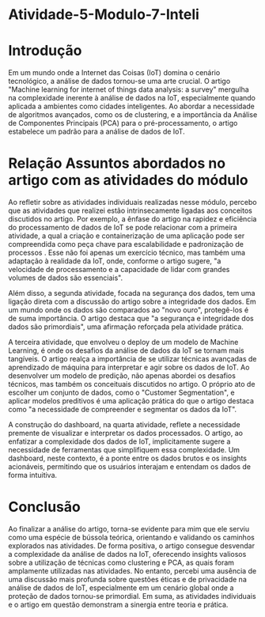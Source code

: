 # Atividade-5-Modulo-7-Inteli

# Introdução
Em um mundo onde a Internet das Coisas (IoT) domina o cenário tecnológico, a análise de dados tornou-se uma arte crucial. O artigo "Machine learning for internet of things data analysis: a survey" mergulha na complexidade inerente à análise de dados na IoT, especialmente quando aplicada a ambientes como cidades inteligentes. Ao abordar a necessidade de algoritmos avançados, como os de clustering, e a importância da Análise de Componentes Principais (PCA) para o pré-processamento, o artigo estabelece um padrão para a análise de dados de IoT.

# Relação Assuntos abordados no artigo com as atividades do módulo
Ao refletir sobre as atividades individuais realizadas nesse módulo, percebo que as atividades que realizei estão intrinsecamente ligadas aos conceitos discutidos no artigo. Por exemplo, a ênfase do artigo na rapidez e eficiência do processamento de dados de IoT se pode relacionar com a primeira atividade, a qual a criação e containerização de uma aplicação pode ser compreendida como peça chave para escalabilidade e padronização de processos . Esse não foi apenas um exercício técnico, mas também uma adaptação à realidade da IoT, onde, conforme o artigo sugere, "a velocidade de processamento e a capacidade de lidar com grandes volumes de dados são essenciais".

Além disso, a segunda atividade, focada na segurança dos dados, tem uma ligação direta com a discussão do artigo sobre a integridade dos dados. Em um mundo onde os dados são comparados ao "novo ouro", protegê-los é de suma importância. O artigo destaca que "a segurança e integridade dos dados são primordiais", uma afirmação reforçada pela atividade prática.

A terceira atividade, que envolveu o deploy de um modelo de Machine Learning, é onde os desafios da análise de dados da IoT se tornam mais tangíveis. O artigo realça a importância de se utilizar técnicas avançadas de aprendizado de máquina para interpretar e agir sobre os dados de IoT. Ao desenvolver um modelo de predição, não apenas abordei os desafios técnicos, mas também os conceituais discutidos no artigo. O próprio ato de escolher um conjunto de dados, como o "Customer Segmentation", e aplicar modelos preditivos é uma aplicação prática do que o artigo destaca como "a necessidade de compreender e segmentar os dados da IoT".

A construção do dashboard, na quarta atividade, reflete a necessidade premente de visualizar e interpretar os dados processados. O artigo, ao enfatizar a complexidade dos dados de IoT, implicitamente sugere a necessidade de ferramentas que simplifiquem essa complexidade. Um dashboard, neste contexto, é a ponte entre os dados brutos e os insights acionáveis, permitindo que os usuários interajam e entendam os dados de forma intuitiva.

# Conclusão
Ao finalizar a análise do artigo, torna-se evidente para mim que ele serviu como uma espécie de bússola teórica, orientando e validando os caminhos explorados nas atividades. De forma positiva, o artigo consegue desvendar a complexidade da análise de dados na IoT, oferecendo insights valiosos sobre a utilização de técnicas como clustering e PCA, as quais foram amplamente utilizadas nas atividades. No entanto, percebi uma ausência de uma discussão mais profunda sobre questões éticas e de privacidade na análise de dados de IoT, especialmente em um cenário global onde a proteção de dados tornou-se primordial. Em suma, as atividades individuais e o artigo em questão demonstram a sinergia entre teoria e prática. 
